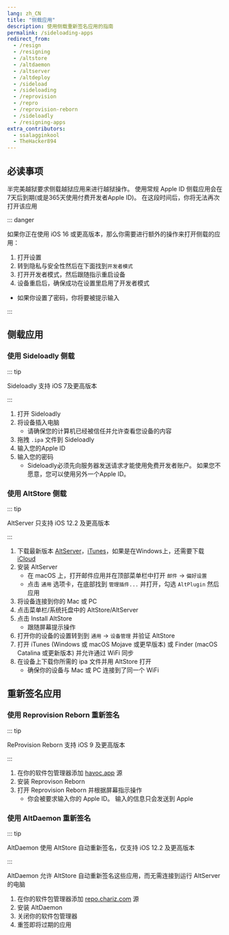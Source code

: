 ```yaml
---
lang: zh_CN
title: "侧载应用"
description: 使用侧载重新签名应用的指南
permalink: /sideloading-apps
redirect_from:
  - /resign
  - /resigning
  - /altstore
  - /altdaemon
  - /altserver
  - /altdeploy
  - /sideload
  - /sideloading
  - /reprovision
  - /repro
  - /reprovision-reborn
  - /sideloadly
  - /resigning-apps
extra_contributors:
  - ssalagginkool
  - TheHacker894
---
```


## 必读事项

半完美越狱要求侧载越狱应用来进行越狱操作。 使用常规 Apple ID 侧载应用会在7天后到期(或是365天使用付费开发者Apple ID)。 在这段时间后，你将无法再次打开该应用

::: danger

如果你正在使用 iOS 16 或更高版本，那么你需要进行额外的操作来打开侧载的应用：

1. 打开设置
1. 转到隐私与安全性然后在下面找到`开发者模式`
1. 打开开发者模式，然后跟随指示重启设备
1. 设备重启后，确保成功在设置里启用了开发者模式
  - 如果你设置了密码，你将要被提示输入

:::

## 侧载应用

### 使用 Sideloadly 侧载

::: tip

Sideloadly 支持 iOS 7及更高版本

:::

1. 打开 Sideloadly
1. 将设备插入电脑
    - 请确保您的计算机已经被信任并允许查看您设备的内容
1. 拖拽 `.ipa` 文件到 Sideloadly
1. 输入您的Apple ID
1. 输入您的密码
    - Sideloadly必须先向服务器发送请求才能使用免费开发者账户。 如果您不愿意，您可以使用另外一个Apple ID。

### 使用 AltStore 侧载

<!--I will add AltStore 1.5 soon don't worry-->

::: tip

AltServer 只支持 iOS 12.2 及更高版本

:::

1. 下载最新版本 [AltServer](http://altstore.io/)，[iTunes](https://www.apple.com/itunes/download/win32)，如果是在Windows上，还需要下载 [iCloud](https://secure-appldnld.apple.com/windows/061-91601-20200323-974a39d0-41fc-4761-b571-318b7d9205ed/iCloudSetup.exe)
1. 安装 AltServer
    - 在 macOS 上，打开邮件应用并在顶部菜单栏中打开 `邮件` -> `偏好设置`
    - 点击 `通用` 选项卡，在底部找到 `管理插件...` 并打开，勾选 `AltPlugin` 然后应用
1. 将设备连接到你的 Mac 或 PC
1. 点击菜单栏/系统托盘中的 AltStore/AltServer
1. 点击 Install AltStore
    - 跟随屏幕提示操作
1. 打开你的设备的设置转到到 `通用` -> `设备管理` 并验证 AltStore
1. 打开 iTunes (Windows 或 macOS Mojave 或更早版本) 或 Finder (macOS Catalina 或更新版本) 并允许通过 WiFi 同步
1. 在设备上下载你所需的 ipa 文件并用 AltStore 打开
    - 确保你的设备与 Mac 或 PC 连接到了同一个 WiFi

## 重新签名应用

### 使用 Reprovision Reborn 重新签名

::: tip

ReProvision Reborn 支持 iOS 9 及更高版本

:::

1. 在你的软件包管理器添加 [havoc.app](https://havoc.app/) 源
1. 安装 Reprovison Reborn
1. 打开 Reprovision Reborn 并根据屏幕指示操作
    - 你会被要求输入你的 Apple ID。 输入的信息只会发送到 Apple

### 使用 AltDaemon 重新签名

::: tip

AltDaemon 使用 AltStore 自动重新签名，仅支持 iOS 12.2 及更高版本

:::

AltDaemon 允许 AltStore 自动重新签名这些应用，而无需连接到运行 AltServer 的电脑

1. 在你的软件包管理器添加 [repo.chariz.com](https://repo.chariz.com/) 源
1. 安装 AltDaemon
1. 关闭你的软件包管理器
1. 重签即将过期的应用
